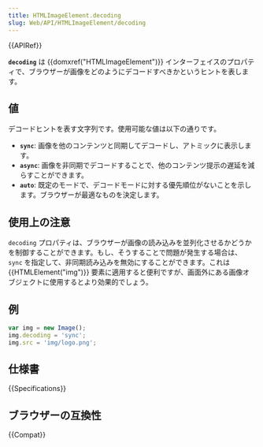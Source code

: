 ```yaml
---
title: HTMLImageElement.decoding
slug: Web/API/HTMLImageElement/decoding
---
```

{{APIRef}}

**`decoding`** は {{domxref("HTMLImageElement")}} インターフェイスのプロパティで、ブラウザーが画像をどのようにデコードすべきかというヒントを表します。

## 値

デコードヒントを表す文字列です。使用可能な値は以下の通りです。

- **`sync`**: 画像を他のコンテンツと同期してデコードし、アトミックに表示します。
- **`async`**: 画像を非同期でデコードすることで、他のコンテンツ提示の遅延を減らすことができます。
- **`auto`**: 既定のモードで、デコードモードに対する優先順位がないことを示します。ブラウザーが最適なものを決定します。

## 使用上の注意

`decoding` プロパティは、ブラウザーが画像の読み込みを並列化させるかどうかを制御することができます。もし、そうすることで問題が発生する場合は、 `sync` を指定して、非同期読み込みを無効にすることができます。これは {{HTMLElement("img")}} 要素に適用すると便利ですが、画面外にある画像オブジェクトに使用するとより効果的でしょう。

## 例

```js
var img = new Image();
img.decoding = 'sync';
img.src = 'img/logo.png';
```

## 仕様書

{{Specifications}}

## ブラウザーの互換性

{{Compat}}
